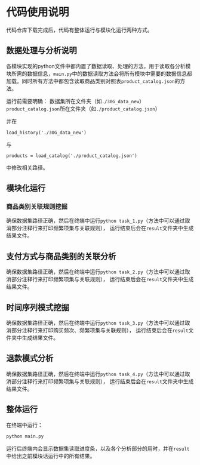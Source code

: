 # 代码使用说明
代码仓库下载完成后，代码有整体运行与模块化运行两种方式。

## 数据处理与分析说明
各模块实现的python文件中都内置了数据读取、处理的方法，用于读取各分析模块所需的数据信息，```main.py```中的数据读取方法会将所有模块中需要的数据信息都加载。同时所有方法中都包含读取商品类别对照表```product_catalog.json```的方法。

运行前需要明确：
数据集所在文件夹（如```./30G_data_new```）
```product_catalog.json```所在文件夹（如```./product_catalog.json```）

并在
```
load_history('./30G_data_new')
```
与
```
products = load_catalog('./product_catalog.json')
```
中修改相关路径。

## 模块化运行
### 商品类别关联规则挖掘
确保数据集路径正确，然后在终端中运行```python task_1.py```（方法中可以通过取消部分注释行来打印频繁项集与关联规则），
运行结束后会在`result`文件夹中生成结果文件。

## 支付方式与商品类别的关联分析
确保数据集路径正确，然后在终端中运行```python task_2.py```（方法中可以通过取消部分注释行来打印频繁项集与关联规则），
运行结束后会在`result`文件夹中生成结果文件。

## 时间序列模式挖掘
确保数据集路径正确，然后在终端中运行```python task_3.py```（方法中可以通过取消部分注释行来打印购买频次、频繁项集与关联规则），
运行结束后会在`result`文件夹中生成结果文件。

## 退款模式分析
确保数据集路径正确，然后在终端中运行```python task_4.py```（方法中可以通过取消部分注释行来打印频繁项集与关联规则），
运行结束后会在`result`文件夹中生成结果文件。

## 整体运行
在终端中运行：
```Python
python main.py
```
运行后终端内会显示数据集读取进度条，以及各个分析部分的用时，并在`result`中给出之前模块话运行中的所有结果。
